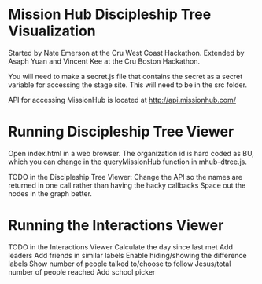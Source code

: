 # Mission Hub Discipleship Tree Visualization
Started by Nate Emerson at the Cru West Coast Hackathon.
Extended by Asaph Yuan and Vincent Kee at the Cru Boston Hackathon.

You will need to make a secret.js file that contains the secret as a secret variable for accessing the stage site. This will need to be in the src folder.

API for accessing MissionHub is located at http://api.missionhub.com/

# Running Discipleship Tree Viewer
Open index.html in a web browser. The organization id is hard coded as BU, which you can change in the queryMissionHub function in mhub-dtree.js.

TODO in the Discipleship Tree Viewer:
Change the API so the names are returned in one call rather than having the hacky callbacks
Space out the nodes in the graph better.

# Running the Interactions Viewer

TODO in the Interactions Viewer
Calculate the day since last met
Add leaders
Add friends in similar labels
Enable hiding/showing the difference labels
Show number of people talked to/choose to follow Jesus/total number of people reached
Add school picker